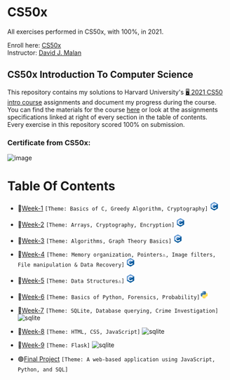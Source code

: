 # CS50x
 All exercises performed in CS50x, with 100%, in 2021.
 
Enroll here: [CS50x](https://cs50.harvard.edu/x/)\
Instructor: [David J. Malan](https://cs.harvard.edu/malan/)

## CS50x Introduction To Computer Science
This repository contains my solutions to Harvard University's <a href='https://www.youtube.com/watch?v=FsYdgKO4AQU&t=1s/'>🖥️ 2021 CS50 intro course</a> assignments and document my progress during the course. <br>
You can find the materials for the course <a href='https://cs50.harvard.edu/x/2021/'>here</a> or look at the assignments specifications linked at right of every section in the table of contents. <br>
Every exercise in this repository scored 100% on submission.
### Certificate from CS50x:
<img width="500" alt="image" src="https://user-images.githubusercontent.com/76934648/188132089-f2e52b6f-8df5-4cb3-8fa4-c28c3f631bf6.png">

# Table Of Contents
- 📝[Week-1](week1/) ```[Theme: Basics of C, Greedy Algorithm, Cryptography]``` <img src="https://raw.githubusercontent.com/devicons/devicon/master/icons/c/c-original.svg" alt="c" width="20" height="20"/>

- 📝[Week-2](week2/) ```[Theme: Arrays, Cryptography, Encryption]``` <img src="https://raw.githubusercontent.com/devicons/devicon/master/icons/c/c-original.svg" alt="c" width="20" height="20"/>

- 📝[Week-3](week3/) ```[Theme: Algorithms, Graph Theory Basics]``` <img src="https://raw.githubusercontent.com/devicons/devicon/master/icons/c/c-original.svg" alt="c" width="20" height="20"/>

- 📝[Week-4](week4/) ```[Theme: Memory organization, Pointers⚠, Image filters, File manipulation & Data Recovery]``` <img src="https://raw.githubusercontent.com/devicons/devicon/master/icons/c/c-original.svg" alt="c" width="20" height="20"/>
 
- 📝[Week-5](week5/) ```[Theme: Data Structures⚠]``` <img src="https://raw.githubusercontent.com/devicons/devicon/master/icons/c/c-original.svg" alt="c" width="20" height="20"/>

- 📝[Week-6](week6/) ```[Theme: Basics of Python, Forensics, Probability]```<img src="https://raw.githubusercontent.com/devicons/devicon/master/icons/python/python-original.svg" alt="python" width="20" height="20"/>

- 📝[Week-7](week7/) ```[Theme: SQLite, Database querying, Crime Investigation]``` <img src="https://www.vectorlogo.zone/logos/sqlite/sqlite-icon.svg" alt="sqlite" width="20" height="20"/> </a>

- 📝[Week-8](week8/) ```[Theme: HTML, CSS, JavaScript]``` <img src="https://www.vectorlogo.zone/logos/json/json-ar21.svg" alt="sqlite" width="50" height="20"/> </a>

- 📝[Week-9](week9/) ```[Theme: Flask]``` <img src="https://www.vectorlogo.zone/logos/pocoo_flask/pocoo_flask-ar21.svg" alt="sqlite" width="50" height="20"/> </a>

- 🟢[Final Project](project/) ```[Theme: A web-based application using JavaScript, Python, and SQL]```


